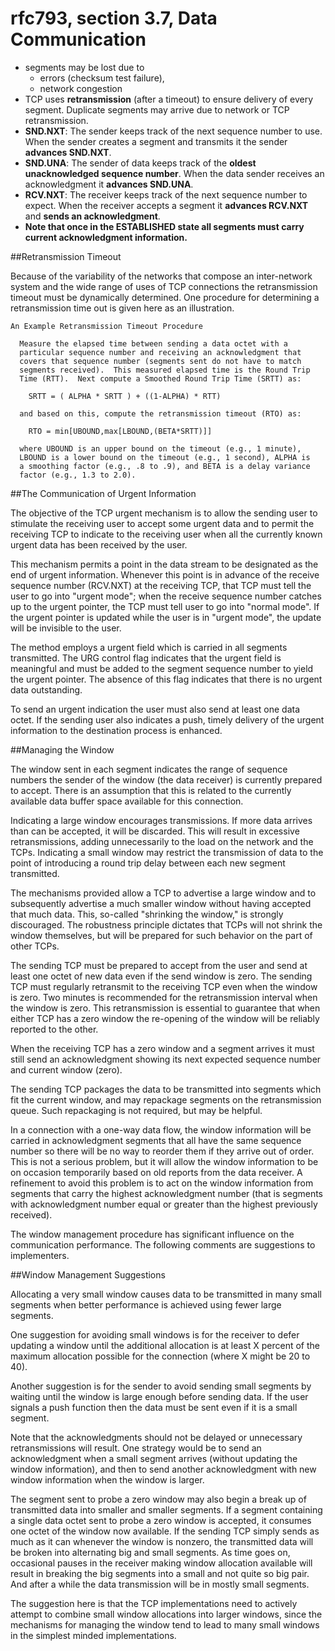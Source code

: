 # rfc793, section 3.7, Data Communication

* segments may be lost due to 
  * errors (checksum test failure), 
  * network congestion
* TCP uses **retransmission** (after a timeout) to ensure delivery of every segment. 
  Duplicate segments may arrive due to network or TCP retransmission.
* **SND.NXT**: The sender keeps track of the next sequence number to use. When the sender creates a segment and transmits it the sender **advances
  SND.NXT**.
* **SND.UNA**: The sender of data keeps track of the **oldest unacknowledged sequence number**. When the data sender receives an
  acknowledgment it **advances SND.UNA**.
* **RCV.NXT**: The receiver keeps track of the next sequence number to expect.  When the receiver accepts a segment it **advances RCV.NXT** and
  **sends an acknowledgment**.
* **Note that once in the ESTABLISHED state all  segments must carry current acknowledgment information.** 


##Retransmission Timeout

Because of the variability of the networks that compose an
inter-network system and the wide range of uses of TCP connections the
retransmission timeout must be dynamically determined.  One procedure
for determining a retransmission time out is given here as an
illustration.

    An Example Retransmission Timeout Procedure

      Measure the elapsed time between sending a data octet with a
      particular sequence number and receiving an acknowledgment that
      covers that sequence number (segments sent do not have to match
      segments received).  This measured elapsed time is the Round Trip
      Time (RTT).  Next compute a Smoothed Round Trip Time (SRTT) as:

        SRTT = ( ALPHA * SRTT ) + ((1-ALPHA) * RTT)

      and based on this, compute the retransmission timeout (RTO) as:

        RTO = min[UBOUND,max[LBOUND,(BETA*SRTT)]]

      where UBOUND is an upper bound on the timeout (e.g., 1 minute),
      LBOUND is a lower bound on the timeout (e.g., 1 second), ALPHA is
      a smoothing factor (e.g., .8 to .9), and BETA is a delay variance
      factor (e.g., 1.3 to 2.0).

##The Communication of Urgent Information

The objective of the TCP urgent mechanism is to allow the sending user
to stimulate the receiving user to accept some urgent data and to
permit the receiving TCP to indicate to the receiving user when all
the currently known urgent data has been received by the user.

This mechanism permits a point in the data stream to be designated as
the end of urgent information.  Whenever this point is in advance of
the receive sequence number (RCV.NXT) at the receiving TCP, that TCP
must tell the user to go into "urgent mode"; when the receive sequence
number catches up to the urgent pointer, the TCP must tell user to go
into "normal mode".  If the urgent pointer is updated while the user
is in "urgent mode", the update will be invisible to the user.

The method employs a urgent field which is carried in all segments
transmitted.  The URG control flag indicates that the urgent field is
meaningful and must be added to the segment sequence number to yield
the urgent pointer.  The absence of this flag indicates that there is
no urgent data outstanding.

To send an urgent indication the user must also send at least one data
octet.  If the sending user also indicates a push, timely delivery of
the urgent information to the destination process is enhanced.

##Managing the Window

The window sent in each segment indicates the range of sequence
numbers the sender of the window (the data receiver) is currently
prepared to accept.  There is an assumption that this is related to
the currently available data buffer space available for this
connection.

Indicating a large window encourages transmissions.  If more data
arrives than can be accepted, it will be discarded.  This will result
in excessive retransmissions, adding unnecessarily to the load on the
network and the TCPs.  Indicating a small window may restrict the
transmission of data to the point of introducing a round trip delay
between each new segment transmitted.

The mechanisms provided allow a TCP to advertise a large window and to
subsequently advertise a much smaller window without having accepted
that much data.  This, so-called "shrinking the window," is strongly
discouraged.  The robustness principle dictates that TCPs will not
shrink the window themselves, but will be prepared for such behavior
on the part of other TCPs.

The sending TCP must be prepared to accept from the user and send at
least one octet of new data even if the send window is zero.  The
sending TCP must regularly retransmit to the receiving TCP even when
the window is zero.  Two minutes is recommended for the retransmission
interval when the window is zero.  This retransmission is essential to
guarantee that when either TCP has a zero window the re-opening of the
window will be reliably reported to the other.

When the receiving TCP has a zero window and a segment arrives it must
still send an acknowledgment showing its next expected sequence number
and current window (zero).

The sending TCP packages the data to be transmitted into segments
which fit the current window, and may repackage segments on the
retransmission queue.  Such repackaging is not required, but may be
helpful.

In a connection with a one-way data flow, the window information will
be carried in acknowledgment segments that all have the same sequence
number so there will be no way to reorder them if they arrive out of
order.  This is not a serious problem, but it will allow the window
information to be on occasion temporarily based on old reports from
the data receiver.  A refinement to avoid this problem is to act on
the window information from segments that carry the highest
acknowledgment number (that is segments with acknowledgment number
equal or greater than the highest previously received).

The window management procedure has significant influence on the
communication performance.  The following comments are suggestions to
implementers.

##Window Management Suggestions

  Allocating a very small window causes data to be transmitted in
  many small segments when better performance is achieved using
  fewer large segments.

  One suggestion for avoiding small windows is for the receiver to
  defer updating a window until the additional allocation is at
  least X percent of the maximum allocation possible for the
  connection (where X might be 20 to 40).

  Another suggestion is for the sender to avoid sending small
  segments by waiting until the window is large enough before
  sending data.  If the user signals a push function then the
  data must be sent even if it is a small segment.

  Note that the acknowledgments should not be delayed or unnecessary
  retransmissions will result.  One strategy would be to send an
  acknowledgment when a small segment arrives (without updating the
  window information), and then to send another acknowledgment with
  new window information when the window is larger.

  The segment sent to probe a zero window may also begin a break up
  of transmitted data into smaller and smaller segments.  If a
  segment containing a single data octet sent to probe a zero window
  is accepted, it consumes one octet of the window now available.
  If the sending TCP simply sends as much as it can whenever the
  window is nonzero, the transmitted data will be broken into
  alternating big and small segments.  As time goes on, occasional
  pauses in the receiver making window allocation available will
  result in breaking the big segments into a small and not quite so
  big pair. And after a while the data transmission will be in
  mostly small segments.

  The suggestion here is that the TCP implementations need to
  actively attempt to combine small window allocations into larger
  windows, since the mechanisms for managing the window tend to lead
  to many small windows in the simplest minded implementations.